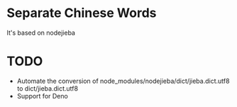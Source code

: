 # Separate Chinese Words

It's based on nodejieba

# TODO 

- Automate the conversion of node_modules/nodejieba/dict/jieba.dict.utf8 to dict/jieba.dict.utf8
- Support for Deno